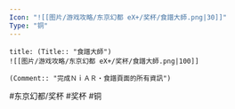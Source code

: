 ```yaml
---
Icon: "![[图片/游戏攻略/东京幻都 eX+/奖杯/食譜大師.png|30]]"
Type: "铜"
---
```

```ad-common-bronze-trophy
title: (Title:: "食譜大師")
![[图片/游戏攻略/东京幻都 eX+/奖杯/食譜大師.png|100]]

(Comment:: "完成ＮｉＡＲ・食譜頁面的所有資訊")
```

#东京幻都/奖杯 #奖杯 #铜
